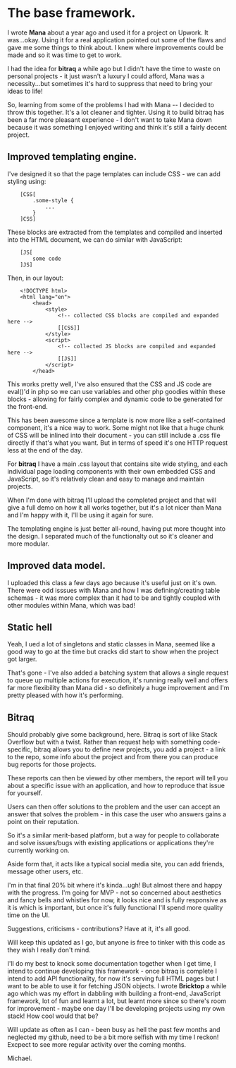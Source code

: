 # The base framework.


I wrote __Mana__ about a year ago and used it for a project
on Upwork. It was...okay. Using it for a real application
pointed out some of the flaws and gave me some things to
think about. I knew where improvements could be made and so
it was time to get to work.

I had the idea for __bitraq__ a while ago but I didn't have
the time to waste on personal projects - it just wasn't a
luxury I could afford, Mana was a necessity...but sometimes
it's hard to suppress that need to bring your ideas to life!

So, learning from some of the problems I had with Mana -- I
decided to throw this together. It's a lot cleaner and
tighter. Using it to build bitraq has been a far more
pleasant experience - I don't want to take Mana down because
it was something I enjoyed writing and think it's still a
fairly decent project.


## Improved templating engine.

I've designed it so that the page templates can include
CSS - we can add styling using:

```
	[CSS[
		.some-style {
			...
		}
	]CSS]
```

These blocks are extracted from the templates and compiled
and inserted into the HTML document, we can do similar with
JavaScript:

```
	[JS[
		some code
	]JS]
```

Then, in our layout:

```
	<!DOCTYPE html>
	<html lang="en">
		<head>
			<style>
				<!-- collected CSS blocks are compiled and expanded here -->
				[[CSS]]
			</style>
			<script>
				<!-- collected JS blocks are compiled and expanded here -->
				[[JS]]
			</script>
		</head>
```

This works pretty well, I've also ensured that the CSS and
JS code are eval()'d in php so we can use variables and
other php goodies within these blocks - allowing for fairly
complex and dynamic code to be generated for the front-end.

This has been awesome since a template is now more like a
self-contained component, it's a nice way to work. Some
might not like that a huge chunk of CSS will be inlined 
into their document - you can still include a .css file
directly if that's what you want. But in terms of speed
it's one HTTP request less at the end of the day.

For __bitraq__ I have a main .css layout that contains
site wide styling, and each individual page loading components
with their own embedded CSS and JavaScript, so it's relatively
clean and easy to manage and maintain projects.

When I'm done with bitraq I'll upload the completed project
and that will give a full demo on how it all works together,
but it's a lot nicer than Mana and I'm happy with it, I'll
be using it again for sure.

The templating engine is just better all-round, having put
more thought into the design. I separated much of the functionalty
out so it's cleaner and more modular.


## Improved data model.

I uploaded this class a few days ago because it's useful just
on it's own. There were odd isssues with Mana and how I was
defining/creating table schemas - it was more complex than it
had to be and tightly coupled with other modules within Mana,
which was bad!


## Static hell

Yeah, I ued a lot of singletons and static classes in Mana,
seemed like a good way to go at the time but cracks did start
to show when the project got larger.

That's gone - I've also added a batching system that allows
a single request to queue up multiple actions for execution,
it's running really well and offers far more flexibility than
Mana did - so definitely a huge improvement and I'm pretty
pleased with how it's performing.


## Bitraq

Should probably give some background, here. Bitraq is sort of
like Stack Overflow but with a twist. Rather than request help
with something code-specific, bitraq allows you to define new
projects, you add a project - a link to the repo, some info
about the project and from there you can produce bug reports
for those projects.

These reports can then be viewed by other members, the report
will tell you about a specific issue with an application, and
how to reproduce that issue for yourself. 

Users can then offer solutions to the problem and the user
can accept an answer that solves the problem - in this case the
user who answers gains a point on their reputation.

So it's a similar merit-based platform, but a way for people to
collaborate and solve issues/bugs with existing applications or
applications they're currently working on.

Aside form that, it acts like a typical social media site, you
can add friends, message other users, etc.

I'm in that final 20% bit where it's kinda...ugh! But almost there
and happy with the progress. I'm going for MVP - not so concerned
about aesthetics and fancy bells and whistles for now, it looks
nice and is fully responsive as it is which is important, but once
it's fully functional I'll spend more quality time on the UI.

Suggestions, criticisms - contributions? Have at it, it's all
good.

Will keep this updated as I go, but anyone is free to tinker with
this code as they wish I really don't mind. 

I'll do my best to knock some documentation together when I get
time, I intend to continue developing this framework - once bitraq
is complete I intend to add API functionality, for now it's serving
full HTML pages but I want to be able to use it for fetching JSON
objects. I wrote __Bricktop__ a while ago which was my effort
in dabbling with building a front-end, JavaScript framework, lot
of fun and learnt a lot, but learnt more since so there's room for
improvement - maybe one day I'll be developing projects using
my own stack! How cool would that be?

Will update as often as I can - been busy as hell the past
few months and neglected my github, need to be a bit more selfish
with my time I reckon! Excpect to see more regular activity
over the coming months.


Michael.

